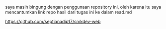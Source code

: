 saya masih bingung dengan penggunaan repository ini, oleh karena itu saya mencantumkan link repo hasil dari tugas ini ke dalam read.md

https://github.com/septianadip17/smkdev-web
